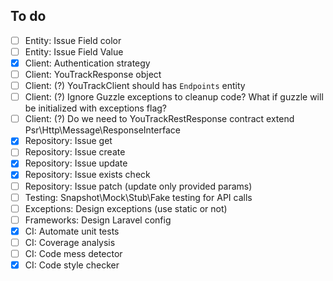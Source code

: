 ## To do

- [ ] Entity: Issue Field color
- [ ] Entity: Issue Field Value
- [x] Client: Authentication strategy
- [ ] Client: YouTrackResponse object
- [ ] Client: (?) YouTrackClient should has `Endpoints` entity
- [ ] Client: (?) Ignore Guzzle exceptions to cleanup code? What if guzzle will be initialized with exceptions flag?
- [ ] Client: (?) Do we need to YouTrackRestResponse contract extend Psr\Http\Message\ResponseInterface
- [x] Repository: Issue get
- [ ] Repository: Issue create
- [x] Repository: Issue update
- [x] Repository: Issue exists check
- [ ] Repository: Issue patch (update only provided params)
- [ ] Testing: Snapshot\Mock\Stub\Fake testing for API calls
- [ ] Exceptions: Design exceptions (use static or not)
- [ ] Frameworks: Design Laravel config
- [x] CI: Automate unit tests
- [ ] CI: Coverage analysis
- [ ] CI: Code mess detector
- [x] CI: Code style checker
